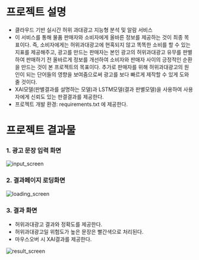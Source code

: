 # 프로젝트 설명

- 클라우드 기반 실시간 허위 과대광고 지능형 분석 및 알람 서비스 
- 이 서비스를 통해 물품 판매자와 소비자에게 올바른 정보를 제공하는 것이 최종 목표이다. 즉, 소비자에게는 허위과대광고에 현혹되지 않고 똑똑한 소비를 할 수 있는 지표를 제공해주고, 광고를 만드는 판매자는 본인 광고의 허위과대광고 유무를 판별하여 판매하기 전 올바르게 정보를 개선하여 소비자와 판매자 사이의 긍정적인 순환을 만드는 것이 본 프로젝트의 목표이다. 추가로 판매자를 위해 허위과대광고의 원인이 되는 단어들의 영향을 보여줌으로써 광고를 보다 빠르게 제작할 수 있게 도와 줄 것이다.
- XAI모델(판별결과를 설명하는 모델)과 LSTM모델(결과 판별모델)을 사용하여 사용자에게 신뢰도 있는 판결결과를 제공한다.
- 프로젝트 개발 환경: requirements.txt 에 제공한다.


# 프로젝트 결과물

### 1. 광고 문장 입력 화면
  
 ![input_screen](https://user-images.githubusercontent.com/63996585/172108855-6774acc2-d786-4453-bf4b-9e789018619f.png)

### 2. 결과페이지 로딩화면

 ![loading_screen](https://user-images.githubusercontent.com/63996585/172108882-d88e4bb7-1d6b-44f5-9e2c-acef5fe9c175.png)

### 3. 결과 화면

- 허위과대광고 결과와 정확도를 제공한다.
- 허위과대광고일 위험도가 높은 문장은 빨간색으로 처리된다.
- 마우스오버 시 XAI결과를 제공한다.

![result_screen](https://user-images.githubusercontent.com/63996585/172108912-d5b60078-67f2-499d-95ac-639f9962163b.png)
